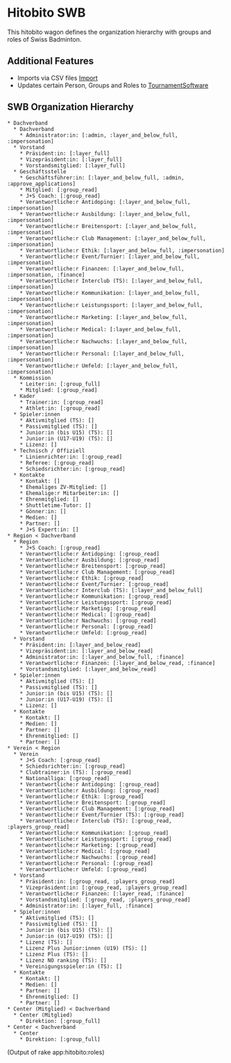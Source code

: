 # Hitobito SWB

This hitobito wagon defines the organization hierarchy with groups and roles
of Swiss Badminton.

## Additional Features

- Imports via CSV files [Import](./doc/import.md)
- Updates certain Person, Groups and Roles to [TournamentSoftware](./doc/tournament_software.md)

## SWB Organization Hierarchy

<!-- roles:start -->
    * Dachverband
      * Dachverband
        * Administrator:in: [:admin, :layer_and_below_full, :impersonation]
      * Vorstand
        * Präsident:in: [:layer_full]
        * Vizepräsident:in: [:layer_full]
        * Vorstandsmitglied: [:layer_full]
      * Geschäftsstelle
        * Geschäftsführer:in: [:layer_and_below_full, :admin, :approve_applications]
        * Mitglied: [:group_read]
        * J+S Coach: [:group_read]
        * Verantwortliche:r Antidoping: [:layer_and_below_full, :impersonation]
        * Verantwortliche:r Ausbildung: [:layer_and_below_full, :impersonation]
        * Verantwortliche:r Breitensport: [:layer_and_below_full, :impersonation]
        * Verantwortliche:r Club Management: [:layer_and_below_full, :impersonation]
        * Verantwortliche:r Ethik: [:layer_and_below_full, :impersonation]
        * Verantwortliche:r Event/Turnier: [:layer_and_below_full, :impersonation]
        * Verantwortliche:r Finanzen: [:layer_and_below_full, :impersonation, :finance]
        * Verantwortliche:r Interclub (TS): [:layer_and_below_full, :impersonation]
        * Verantwortliche:r Kommunikation: [:layer_and_below_full, :impersonation]
        * Verantwortliche:r Leistungssport: [:layer_and_below_full, :impersonation]
        * Verantwortliche:r Marketing: [:layer_and_below_full, :impersonation]
        * Verantwortliche:r Medical: [:layer_and_below_full, :impersonation]
        * Verantwortliche:r Nachwuchs: [:layer_and_below_full, :impersonation]
        * Verantwortliche:r Personal: [:layer_and_below_full, :impersonation]
        * Verantwortliche:r Umfeld: [:layer_and_below_full, :impersonation]
      * Kommission
        * Leiter:in: [:group_full]
        * Mitglied: [:group_read]
      * Kader
        * Trainer:in: [:group_read]
        * Athlet:in: [:group_read]
      * Spieler:innen
        * Aktivmitglied (TS): []
        * Passivmitglied (TS): []
        * Junior:in (bis U15) (TS): []
        * Junior:in (U17-U19) (TS): []
        * Lizenz: []
      * Technisch / Offiziell
        * Linienrichter:in: [:group_read]
        * Referee: [:group_read]
        * Schiedsrichter:in: [:group_read]
      * Kontakte
        * Kontakt: []
        * Ehemaliges ZV-Mitglied: []
        * Ehemalige:r Mitarbeiter:in: []
        * Ehrenmitglied: []
        * Shuttletime-Tutor: []
        * Gönner:in: []
        * Medien: []
        * Partner: []
        * J+S Expert:in: []
    * Region < Dachverband
      * Region
        * J+S Coach: [:group_read]
        * Verantwortliche:r Antidoping: [:group_read]
        * Verantwortliche:r Ausbildung: [:group_read]
        * Verantwortliche:r Breitensport: [:group_read]
        * Verantwortliche:r Club Management: [:group_read]
        * Verantwortliche:r Ethik: [:group_read]
        * Verantwortliche:r Event/Turnier: [:group_read]
        * Verantwortliche:r Interclub (TS): [:layer_and_below_full]
        * Verantwortliche:r Kommunikation: [:group_read]
        * Verantwortliche:r Leistungssport: [:group_read]
        * Verantwortliche:r Marketing: [:group_read]
        * Verantwortliche:r Medical: [:group_read]
        * Verantwortliche:r Nachwuchs: [:group_read]
        * Verantwortliche:r Personal: [:group_read]
        * Verantwortliche:r Umfeld: [:group_read]
      * Vorstand
        * Präsident:in: [:layer_and_below_read]
        * Vizepräsident:in: [:layer_and_below_read]
        * Administrator:in: [:layer_and_below_full, :finance]
        * Verantwortliche:r Finanzen: [:layer_and_below_read, :finance]
        * Vorstandsmitglied: [:layer_and_below_read]
      * Spieler:innen
        * Aktivmitglied (TS): []
        * Passivmitglied (TS): []
        * Junior:in (bis U15) (TS): []
        * Junior:in (U17-U19) (TS): []
        * Lizenz: []
      * Kontakte
        * Kontakt: []
        * Medien: []
        * Partner: []
        * Ehrenmitglied: []
        * Partner: []
    * Verein < Region
      * Verein
        * J+S Coach: [:group_read]
        * Schiedsrichter:in: [:group_read]
        * Clubtrainer:in (TS): [:group_read]
        * Nationalliga: [:group_read]
        * Verantwortliche:r Antidoping: [:group_read]
        * Verantwortliche:r Ausbildung: [:group_read]
        * Verantwortliche:r Ethik: [:group_read]
        * Verantwortliche:r Breitensport: [:group_read]
        * Verantwortliche:r Club Management: [:group_read]
        * Verantwortliche:r Event/Turnier (TS): [:group_read]
        * Verantwortliche:r Interclub (TS): [:group_read, :players_group_read]
        * Verantwortliche:r Kommunikation: [:group_read]
        * Verantwortliche:r Leistungssport: [:group_read]
        * Verantwortliche:r Marketing: [:group_read]
        * Verantwortliche:r Medical: [:group_read]
        * Verantwortliche:r Nachwuchs: [:group_read]
        * Verantwortliche:r Personal: [:group_read]
        * Verantwortliche:r Umfeld: [:group_read]
      * Vorstand
        * Präsident:in: [:group_read, :players_group_read]
        * Vizepräsident:in: [:group_read, :players_group_read]
        * Verantwortliche:r Finanzen: [:layer_read, :finance]
        * Vorstandsmitglied: [:group_read, :players_group_read]
        * Administrator:in: [:layer_full, :finance]
      * Spieler:innen
        * Aktivmitglied (TS): []
        * Passivmitglied (TS): []
        * Junior:in (bis U15) (TS): []
        * Junior:in (U17-U19) (TS): []
        * Lizenz (TS): []
        * Lizenz Plus Junior:innen (U19) (TS): []
        * Lizenz Plus (TS): []
        * Lizenz NO ranking (TS): []
        * Vereinigungsspieler:in (TS): []
      * Kontakte
        * Kontakt: []
        * Medien: []
        * Partner: []
        * Ehrenmitglied: []
        * Partner: []
    * Center (Mitglied) < Dachverband
      * Center (Mitglied)
        * Direktion: [:group_full]
    * Center < Dachverband
      * Center
        * Direktion: [:group_full]
(Output of rake app:hitobito:roles)
<!-- roles:end -->

